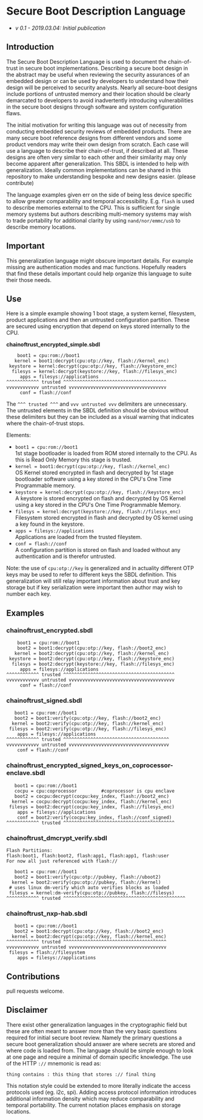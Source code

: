 # Secure Boot Description Language

-   _v 0.1 - 2019.03.04: Initial publication_ 

## Introduction

The Secure Boot Description Language is used to document the chain-of-trust in
secure boot implementations. Describing a secure boot design in the abstract may
be useful when reviewing the security assurances of an embedded design or can be
used by developers to understand how their design will be perceived to security
analysts. Nearly all secure-boot designs include portions of untrusted memory
and their location should be clearly demarcated to developers to avoid
inadvertently introducing vulnerabilities in the secure boot designs through
software and system configuration flaws.

The initial motivation for writing this language was out of necessity from
conducting embedded security reviews of embedded products. There are many secure
boot reference designs from different vendors and some product vendors may write
their own design from scratch. Each case will use a language to describe their
chain-of-trust, if described at all. These designs are often very similar to
each other and their similarity may only become apparent after generalization. 
This SBDL is intended to help with generalization. Ideally common implementations
can be shared in this repository to make understanding bespoke and new designs
easier. (please contribute)

The language examples given err on the side of being less device specific to
allow greater comparability and temporal accessibility. E.g. ``flash`` is used
to describe memories external to the CPU. This is sufficient for single memory
systems but authors describing multi-memory systems may wish to trade
portability for additional clarity by using ``nand/nor/emmc/usb`` to describe
memory locations.

## Important

This generalization language might obscure important details. For example missing 
are  authentication modes and mac functions. Hopefully readers that find these 
details important could help organize this language to suite their those needs.

## Use 

Here is a simple example showing 1 boot stage, a system kernel, filesystem,
product applications and then an untrusted configuration partition. 
These are secured using encryption that depend on keys stored internally to the 
CPU.

**chainoftrust_encrypted_simple.sbdl**

        boot1 = cpu:rom://boot1
       kernel = boot1:decrypt(cpu:otp://key, flash://kernel_enc)
     keystore = kernel:decrypt(cpu:otp://key, flash://keystore_enc)
      filesys = kernel:decrypt(keystore://key, flash://filesys_enc)
         apps = filesys://applications
    ^^^^^^^^^^^^ trusted ^^^^^^^^^^^^^^^^^^^^^^^^^^^^^^^^^^^^^^
    vvvvvvvvvvvv untrusted vvvvvvvvvvvvvvvvvvvvvvvvvvvvvvvvvvvv
         conf = flash://conf

The ``^^^ trusted ^^^`` and ``vvv untrusted vvv`` delimiters are unnecessary.
The untrusted elements in the SBDL definition should be obvious without these
delimiters but they can be included as a visual warning that indicates where the
chain-of-trust stops.

Elements:

* ``boot1 = cpu:rom://boot1``  
  1st stage bootloader is loaded from ROM stored internally to the CPU. 
  As this is Read Only Memory this stage is trusted.
* ``kernel = boot1:decrypt(cpu:otp://key, flash://kernel_enc)``  
  OS Kernel stored encrypted in flash and decrypted by 1st stage bootloader
  software using a key stored in the CPU's One Time Programmable memory.
* ``keystore = kernel:decrypt(cpu:otp://key, flash://keystore_enc)``  
  A keystore is stored encrypted on flash and decrypted by OS Kernel using a
  key stored in the CPU's One Time Programmable Memory.
* ``filesys = kernel:decrypt(keystore://key, flash://filesys_enc)``  
  Filesystem stored encrypted in flash and decrypted by OS kernel using a key
  found in the keystore.
* ``apps = filesys://applications``  
  Applications are loaded from the trusted fileystem.
* ``conf = flash://conf``  
  A configuration partition is stored on flash and loaded without any
  authentication and is therefor untrusted.

Note: the use of ``cpu:otp://key`` is generalized and in actuality different 
OTP keys may be used to refer to different keys the SBDL definition. This 
generalization will still relay important information about trust and key 
storage but if key serialization were important then author may wish to number 
each key.

## Examples

### chainoftrust_encrypted.sbdl

        boot1 = cpu:rom://boot1
        boot2 = boot1:decrypt(cpu:otp://key, flash://boot2_enc)
       kernel = boot2:decrypt(cpu:otp://key, flash://kernel_enc)
     keystore = boot2:decrypt(cpu:otp://key, flash://keystore_enc)
      filesys = boot2:decrypt(keystore://key, flash://filesys_enc)
         apps = filesys://applications
    ^^^^^^^^^^^^ trusted ^^^^^^^^^^^^^^^^^^^^^^^^^^^^^^^^^^^^^^^^^
    vvvvvvvvvvvv untrusted vvvvvvvvvvvvvvvvvvvvvvvvvvvvvvvvvvvvvvv
         conf = flash://conf

### chainoftrust_signed.sbdl

       boot1 = cpu:rom://boot1
       boot2 = boot1:verify(cpu:otp://key, flash://boot2_enc)
      kernel = boot2:verify(cpu:otp://key, flash://kernel_enc)
     filesys = boot2:verify(cpu:otp://key, flash://filesys_enc)
        apps = filesys://applications
    ^^^^^^^^^^^^ trusted ^^^^^^^^^^^^^^^^^^^^^^^^^^^^^^^^^^^^^^^
    vvvvvvvvvvvv untrusted vvvvvvvvvvvvvvvvvvvvvvvvvvvvvvvvvvvvv
        conf = flash://conf


### chainoftrust_encrypted_signed_keys_on_coprocessor-enclave.sbdl 

       boot1 = cpu:rom://boot1
       cocpu = cpu:coprocessor         #coprocessor is cpu enclave
       boot2 = cocpu:decrypt(cocpu:key_index, flash://boot2_enc)
      kernel = cocpu:decrypt(cocpu:key_index, flash://kernel_enc)
     filesys = boot2:decrypt(cocpu:key_index, flash://filesys_enc)
        apps = filesys://applications
        conf = boot2:verify(cocpu:key_index, flash://conf_signed)
    ^^^^^^^^^^^^ trusted ^^^^^^^^^^^^^^^^^^^^^^^^^^^^^^^^^^^^^^^^^

### chainoftrust_dmcrypt_verify.sbdl

    Flash Partitions:
    flash:boot1, flash:boot2, flash:app1, flash:app1, flash:user
    For now all just referenced with flash://

       boot1 = cpu:rom://boot1
       boot2 = boot1:verify(cpu:otp://pubkey, flash://uboot2)
      kernel = boot2:verify(cpu:otp://pubkey, flash://kernel)
     # uses linux dm-verify which auto verifies blocks as loaded
     filesys = kernel:dm-verify(cpu:otp://pubkey, flash://filesys)
    ^^^^^^^^^^^^ trusted ^^^^^^^^^^^^^^^^^^^^^^^^^^^^^^^^^^^^^^^^^^^^^

### chainoftrust_nxp-hab.sbdl

       boot1 = cpu:rom://boot1
       boot2 = boot1:decrypt(cpu:otp://key, flash://boot2_enc)
      kernel = boot2:decrypt(cpu:otp://key, flash://kernel_enc)
    ^^^^^^^^^^^^ trusted ^^^^^^^^^^^^^^^^^^^^^^^^^^^^^^^^^^^^^^
    vvvvvvvvvvvv untrusted vvvvvvvvvvvvvvvvvvvvvvvvvvvvvvvvvvvv
     filesys = flash://filesystem
        apps = filesys://applications


## Contributions

pull requests welcome.

## Disclaimer

There exist other generalization languages in the cryptographic field but these
are often meant to answer more than the very basic questions required for 
initial secure boot review. Namely the primary questions a secure boot 
generalization should answer are where secrets are stored and where code is 
loaded from. The language should be simple enough to look at one page and
require a minimal of domain specific knowledge. The use of the HTTP ``://`` 
mnemonic is read as:   

  ``thing contains : this thing that stores :// final thing``
   
This notation style could be extended to more literally indicate the access 
protocols used (eg. i2c, spi). Adding access protocol information introduces
additional information density which may reduce comparability and temporal 
portability. The current notation places emphasis on storage locations.